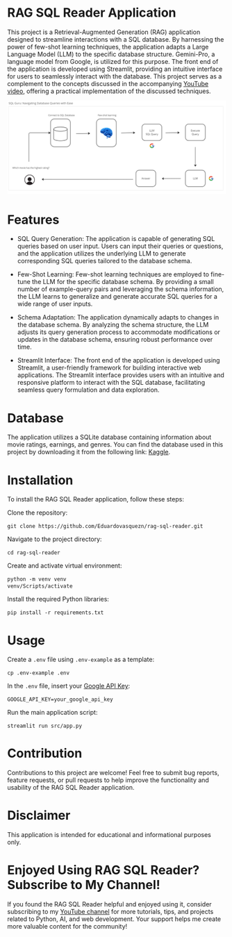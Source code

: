 # RAG SQL Reader Application

This project is a Retrieval-Augmented Generation (RAG) application designed to streamline interactions with a SQL 
database. By harnessing the power of few-shot learning techniques, the application adapts 
a Large Language Model (LLM) to the specific database structure. Gemini-Pro, a language model from Google, is utilized for 
this purpose. The front end of the application is developed using Streamlit, providing an intuitive interface for users
to seamlessly interact with the database. This project serves as a complement to the concepts discussed in the accompanying 
[YouTube video](https://youtu.be/ANzy3oH_TtM), offering a practical implementation 
of the discussed techniques.

![RAG SQL Reader](images/rag-sql-diagram.png)

# Features

- SQL Query Generation: The application is capable of generating SQL queries based on user input. Users can input their 
queries or questions, and the application utilizes the underlying LLM to generate corresponding SQL queries tailored
to the database schema.

- Few-Shot Learning: Few-shot learning techniques are employed to fine-tune the LLM for the specific database schema. 
By providing a small number of example-query pairs and leveraging the schema information, the LLM learns to generalize 
and generate accurate SQL queries for a wide range of user inputs.

- Schema Adaptation: The application dynamically adapts to changes in the database schema. By analyzing the schema 
structure, the LLM adjusts its query generation process to accommodate modifications or updates in the database schema, 
ensuring robust performance over time.

- Streamlit Interface: The front end of the application is developed using Streamlit, a user-friendly framework for 
building interactive web applications. The Streamlit interface provides users with an intuitive and responsive
platform to interact with the SQL database, facilitating seamless query formulation and data exploration.

# Database

The application utilizes a SQLite database containing information about movie ratings, earnings, and genres. 
You can find the database used in this project by downloading it from the following link: 
[Kaggle](https://www.kaggle.com/datasets/shahjhanalam/movie-data-analytics-dataset?select=movie.sqlite).


# Installation

To install the RAG SQL Reader application, follow these steps:

Clone the repository:

    git clone https://github.com/Eduardovasquezn/rag-sql-reader.git

Navigate to the project directory:

    cd rag-sql-reader

Create and activate virtual environment:

    python -m venv venv
    venv/Scripts/activate

Install the required Python libraries:

    pip install -r requirements.txt

# Usage 

Create a `.env` file using `.env-example` as a template:

    cp .env-example .env

In the `.env` file, insert your [Google API Key](https://aistudio.google.com/app/apikey):

    GOOGLE_API_KEY=your_google_api_key

Run the main application script:

    streamlit run src/app.py


# Contribution
Contributions to this project are welcome! Feel free to submit bug reports, feature requests, or pull 
requests to help improve the functionality and usability of the RAG SQL Reader application.

# Disclaimer
This application is intended for educational and informational purposes only. 

# Enjoyed Using RAG SQL Reader? Subscribe to My Channel!
If you found the RAG SQL Reader helpful and enjoyed using it, consider subscribing to my 
[YouTube channel](https://www.youtube.com/channel/UCYZ_si4TG801SAuLrNl-v-g?sub_confirmation=1) for more tutorials, 
tips, and projects related to Python, AI, and web development. Your support helps me create more valuable content 
for the community!